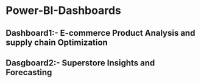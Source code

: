 # Power-BI-Dashboards
## Dashboard1:- E-commerce Product Analysis and supply chain Optimization
## Dasgboard2:- Superstore Insights and Forecasting
